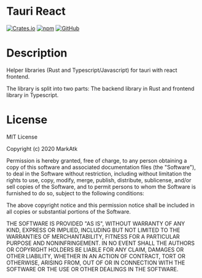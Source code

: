 # Tauri React

[![Crates.io](https://img.shields.io/crates/v/tauri-react.svg)](https://crates.io/crates/tauri-react)
[![npm](https://img.shields.io/npm/v/tauri-react)](https://www.npmjs.com/package/tauri-react)
[![GitHub](https://img.shields.io/github/license/markatk/tauri-react)](https://github.com/markatk/tauri-react/blob/master/LICENSE)

# Description

Helper libraries (Rust and Typescript/Javascript) for tauri with react frontend.

The library is split into two parts: The backend library in Rust and frontend library in Typescript.

# License

MIT License

Copyright (c) 2020 MarkAtk

Permission is hereby granted, free of charge, to any person obtaining a copy
of this software and associated documentation files (the "Software"), to deal
in the Software without restriction, including without limitation the rights
to use, copy, modify, merge, publish, distribute, sublicense, and/or sell
copies of the Software, and to permit persons to whom the Software is
furnished to do so, subject to the following conditions:

The above copyright notice and this permission notice shall be included in all
copies or substantial portions of the Software.

THE SOFTWARE IS PROVIDED "AS IS", WITHOUT WARRANTY OF ANY KIND, EXPRESS OR
IMPLIED, INCLUDING BUT NOT LIMITED TO THE WARRANTIES OF MERCHANTABILITY,
FITNESS FOR A PARTICULAR PURPOSE AND NONINFRINGEMENT. IN NO EVENT SHALL THE
AUTHORS OR COPYRIGHT HOLDERS BE LIABLE FOR ANY CLAIM, DAMAGES OR OTHER
LIABILITY, WHETHER IN AN ACTION OF CONTRACT, TORT OR OTHERWISE, ARISING FROM,
OUT OF OR IN CONNECTION WITH THE SOFTWARE OR THE USE OR OTHER DEALINGS IN THE
SOFTWARE.

